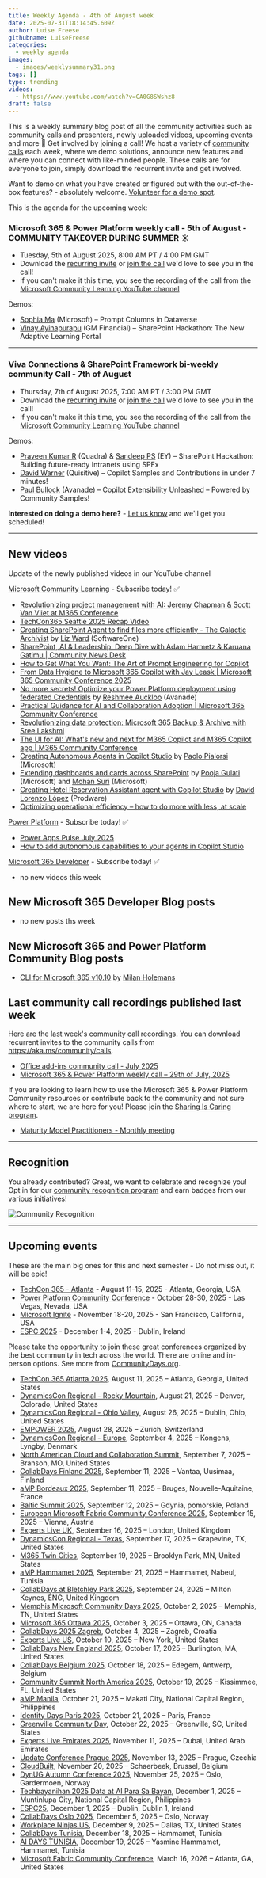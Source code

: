 ```yaml
---
title: Weekly Agenda - 4th of August week
date: 2025-07-31T18:14:45.609Z
author: Luise Freese
githubname: LuiseFreese
categories:
  - weekly agenda
images:
  - images/weeklysummary31.png
tags: []
type: trending
videos:
  - https://www.youtube.com/watch?v=CA0G8SWshz8
draft: false
---
```


This is a weekly summary blog post of all the community activities such as community calls and presenters, newly uploaded videos, upcoming events and more 🚀
Get involved by joining a call! We host a variety of [community calls](https://aka.ms/community/calls) each week, where we demo solutions, announce new features and where you can connect with like-minded people. These calls are for everyone to join, simply download the recurrent invite and get involved. 

Want to demo on what you have created or figured out with the out-of-the-box features? - absolutely welcome. [Volunteer for a demo spot](https://aka.ms/community/request/demo).

This is the agenda for the upcoming week:

### Microsoft 365 & Power Platform weekly call - 5th of August - COMMUNITY TAKEOVER DURING SUMMER ☀️

* Tuesday, 5th of August 2025, 8:00 AM PT / 4:00 PM GMT
* Download the [recurring invite](https://aka.ms/m365-dev-call) or [join the call](https://aka.ms/m365-dev-call-join) we'd love to see you in the call!
* If you can't make it this time, you see the recording of the call from the [Microsoft Community Learning YouTube channel](https://www.youtube.com/playlist?list=PLR9nK3mnD-OUQOW86tT5dkCRQAVGY7DlH)

Demos: 
* [Sophia Ma](https://www.linkedin.com/in/ma-sophia/) (Microsoft) – Prompt Columns in Dataverse
* [Vinay Ayinapurapu](https://www.linkedin.com/in/vinay-deep-ayinapurapu-8a301937/) (GM Financial) – SharePoint Hackathon: The New Adaptive Learning Portal


---

### Viva Connections & SharePoint Framework bi-weekly community Call - 7th of August

* Thursday, 7th of August 2025, 7:00 AM PT / 3:00 PM GMT
* Download the [recurring invite](https://aka.ms/spdev-spfx-call) or [join the call](https://aka.ms/spdev-spfx-call-join) we'd love to see you in the call!
* If you can't make it this time, you see the recording of the call from the [Microsoft Community Learning YouTube channel](https://www.youtube.com/watch?v=gAqUr9wa2_0&list=PLR9nK3mnD-OURfm5Ypu-wK52cxBv_gXCA)

Demos:

* [Praveen Kumar R](https://www.linkedin.com/in/praveen-kumar-r-789463190/) (Quadra) & [Sandeep PS](https://www.linkedin.com/in/sandeepps1299/) (EY) – SharePoint 	Hackathon: Building future-ready Intranets using SPFx
* [David Warner](https://www.linkedin.com/in/davidwarnerii/) (Quisitive) – Copilot Samples and Contributions in under 7 minutes!
* [Paul Bullock](https://www.linkedin.com/in/pkbullock/) (Avanade) – Copilot Extensibility Unleashed – Powered by Community Samples!

**Interested on doing a demo here?** - [Let us know](https://aka.ms/community/request/demo) and we'll get you scheduled!

---

## New videos 

Update of the newly published videos in our YouTube channel 


[Microsoft Community Learning](https://www.youtube.com/@MicrosoftCommunityLearning) - Subscribe today! ✅

* [Revolutionizing project management with AI: Jeremy Chapman & Scott Van Vliet at M365 Conference](https://www.youtube.com/watch?v=6lVu3eyhdEs)
* [TechCon365 Seattle 2025 Recap Video](https://www.youtube.com/watch?v=HcyQk53S5u8&pp=0gcJCccJAYcqIYzv)
* [Creating SharePoint Agent to find files more efficiently - The Galactic Archivist](https://www.youtube.com/watch?v=d4j3iN1wNf8) by [Liz Ward​](https://www.linkedin.com/in/lizzward/) (SoftwareOne)
* [SharePoint, AI & Leadership: Deep Dive with Adam Harmetz & Karuana Gatimu | Community News Desk](https://www.youtube.com/watch?v=Jgv_m2a_CXw)
* [How to Get What You Want: The Art of Prompt Engineering for Copilot](https://www.youtube.com/watch?v=3wNuDbqJnF4&pp=0gcJCccJAYcqIYzv)
* [From Data Hygiene to Microsoft 365 Copilot with Jay Leask | Microsoft 365 Community Conference 2025](https://www.youtube.com/watch?v=6tSbUiTGC2o)
* [No more secrets! Optimize your Power Platform deployment using federated Credentials](https://www.youtube.com/watch?v=SYDONAhy1m8) by [Reshmee Auckloo​](https://www.linkedin.com/in/reshmee-auckloo-98a23619/) (Avanade)
* [Practical Guidance for AI and Collaboration Adoption | Microsoft 365 Community Conference](https://www.youtube.com/watch?v=RSXZAAx-w2s)
* [Revolutionizing data protection: Microsoft 365 Backup & Archive with Sree Lakshmi](https://www.youtube.com/watch?v=-XZ_enQtR7Y)
* [The UI for AI: What's new and next for M365 Copilot and M365 Copilot app | M365 Community Conference](https://www.youtube.com/watch?v=YYZvW6_PAuE)
* [Creating Autonomous Agents in Copilot Studio](https://www.youtube.com/watch?v=TPwJWZjLrDo) by [Paolo Pialorsi](https://www.linkedin.com/in/paolopialorsi/) (Microsoft)
* [Extending dashboards and cards across SharePoint](https://www.youtube.com/watch?v=VK6op4Zgm3c) by [Pooja Gulati](https://www.linkedin.com/in/pooja/) (Microsoft) and [Mohan Suri](https://www.linkedin.com/in/mohansuri/) (Microsoft)
* [Creating Hotel Reservation Assistant​ agent with Copilot Studio](https://www.youtube.com/watch?v=wfpaEUG78Ys) by [David Lorenzo López​](https://www.linkedin.com/in/davidlorenzolopez/) (Prodware)
* [Optimizing operational efficiency – how to do more with less, at scale](https://www.youtube.com/watch?v=_JQ2yxvKiNU)

[Power Platform](https://www.youtube.com/@mspowerplatform) - Subscribe today! ✅

* [Power Apps Pulse July 2025](https://www.youtube.com/watch?v=C_i1_IDm7Kg)
* [How to add autonomous capabilities to your agents in Copilot Studio](https://www.youtube.com/watch?v=YoYOS_Ki1Os)

[Microsoft 365 Developer](https://www.youtube.com/@Microsoft365Developer) - Subscribe today! ✅

* no new videos this week

## New Microsoft 365 Developer Blog posts

* no new posts ths week

## New Microsoft 365 and Power Platform Community Blog posts

* [CLI for Microsoft 365 v10.10](https://pnp.github.io/blog/cli-for-microsoft-365/cli-for-microsoft-365-v10-10/) by [Milan Holemans](https://github.com/milanholemans/)

## Last community call recordings published last week

Here are the last week's community call recordings. You can download recurrent invites to the community calls from https://aka.ms/community/calls.

* [Office add-ins community call - July 2025](https://www.youtube.com/watch?v=RFrOqBYDUIg)
* [Microsoft 365 & Power Platform weekly call – 29th of July, 2025](https://www.youtube.com/watch?v=gcKfWYvLbSc)


If you are looking to learn how to use the Microsoft 365 & Power Platform Community resources or contribute back to the community and not sure where to start, we are here for you! Please join the [Sharing Is Caring program](https://pnp.github.io/sharing-is-caring/).

* [Maturity Model Practitioners - Monthly meeting](https://aka.ms/mm4m365/invite)

---

## Recognition

You already contributed? Great, we want to celebrate and recognize you! Opt in for our [community recognition program](https://pnp.github.io/recognitionprogram/) and earn badges from our various initiatives! 

![Community Recognition](../images/community-recognition-2025.png)

---

## Upcoming events

These are the main big ones for this and next semester - Do not miss out, it will be epic!


* [TechCon 365 - Atlanta](https://techcon365.com/Atlanta/) - August 11-15, 2025 - Atlanta, Georgia, USA
* [Power Platform Community Conference](https://powerplatformconf.com/) - October 28-30, 2025 - Las Vegas, Nevada, USA
* [Microsoft Ignite](https://ignite.microsoft.com/) - November 18-20, 2025 - San Francisco, California, USA
* [ESPC 2025](https://www.sharepointeurope.com/) - December 1-4, 2025 - Dublin, Ireland

Please take the opportunity to join these great conferences organized by the best community in tech across the world. There are online and in-person options. See more from [CommunityDays.org](https://www.communitydays.org/).
 
 
* [TechCon 365 Atlanta 2025](https://www.communitydays.org/event/2025-08-11/techcon-365-atlanta-2025), August 11, 2025 – Atlanta, Georgia, United States
* [DynamicsCon Regional - Rocky Mountain](https://www.communitydays.org/event/2025-08-21/dynamicscon-regional-rocky-mountain), August 21, 2025 – Denver, Colorado, United States
* [DynamicsCon Regional - Ohio Valley](https://www.communitydays.org/event/2025-08-26/dynamicscon-regional-ohio-valley), August 26, 2025 – Dublin, Ohio, United States
* [EMPOWER 2025](https://www.communitydays.org/event/2025-08-28/empower-2025), August 28, 2025 – Zurich, Switzerland
* [DynamicsCon Regional - Europe](https://www.communitydays.org/event/2025-09-04/dynamicscon-regional-europe), September 4, 2025 – Kongens, Lyngby, Denmark
* [North American Cloud and Collaboration Summit](https://www.communitydays.org/event/2025-09-07/north-american-cloud-and-collaboration-summit), September 7, 2025 – Branson, MO, United States
* [CollabDays Finland 2025](https://www.communitydays.org/event/2025-09-11/collabdays-finland-2025), September 11, 2025 – Vantaa, Uusimaa, Finland
* [aMP Bordeaux 2025](https://www.communitydays.org/event/2025-09-11/amp-bordeaux-2025), September 11, 2025 – Bruges, Nouvelle-Aquitaine, France
* [Baltic Summit 2025](https://www.communitydays.org/event/2025-09-12/baltic-summit-2025), September 12, 2025 – Gdynia, pomorskie, Poland
* [European Microsoft Fabric Community Conference 2025](https://www.communitydays.org/event/2025-09-15/european-microsoft-fabric-community-conference-2025), September 15, 2025 – Vienna, Austria
* [Experts Live UK](https://www.communitydays.org/event/2025-09-16/experts-live-uk), September 16, 2025 – London, United Kingdom
* [DynamicsCon Regional - Texas](https://www.communitydays.org/event/2025-09-17/dynamicscon-regional-texas), September 17, 2025 – Grapevine, TX, United States
* [M365 Twin Cities](https://www.communitydays.org/event/2025-09-19/m365-twin-cities), September 19, 2025 – Brooklyn Park, MN, United States
* [aMP Hammamet 2025](https://www.communitydays.org/event/2025-09-21/amp-hammamet-2025), September 21, 2025 – Hammamet, Nabeul, Tunisia
* [CollabDays at Bletchley Park 2025](https://www.communitydays.org/event/2025-09-24/collabdays-at-bletchley-park-2025), September 24, 2025 – Milton Keynes, ENG, United Kingdom
* [Memphis Microsoft Community Days 2025](https://www.communitydays.org/event/2025-10-02/memphis-microsoft-community-days-2025), October 2, 2025 – Memphis, TN, United States
* [Microsoft 365 Ottawa 2025](https://www.communitydays.org/event/2025-10-03/microsoft-365-ottawa-2025), October 3, 2025 – Ottawa, ON, Canada
* [CollabDays 2025 Zagreb](https://www.communitydays.org/event/2025-10-04/collabdays-2025-zagreb), October 4, 2025 – Zagreb, Croatia
* [Experts Live US](https://www.communitydays.org/event/2025-10-10/experts-live-us), October 10, 2025 – New York, United States
* [CollabDays New England 2025](https://www.communitydays.org/event/2025-10-17/collabdays-new-england-2025), October 17, 2025 – Burlington, MA, United States
* [CollabDays Belgium 2025](https://www.communitydays.org/event/2025-10-18/collabdays-belgium-2025), October 18, 2025 – Edegem, Antwerp, Belgium
* [Community Summit North America 2025](https://www.communitydays.org/event/2025-10-19/community-summit-north-america-2025), October 19, 2025 – Kissimmee, FL, United States
* [aMP Manila](https://www.communitydays.org/event/2025-10-21/amp-manila), October 21, 2025 – Makati City, National Capital Region, Philippines
* [Identity Days Paris 2025](https://www.communitydays.org/event/2025-10-21/identity-days-paris-2025), October 21, 2025 – Paris, France
* [Greenville Community Day](https://www.communitydays.org/event/2025-10-22/greenville-community-day), October 22, 2025 – Greenville, SC, United States
* [Experts Live Emirates 2025](https://www.communitydays.org/event/2025-11-11/experts-live-emirates-2025), November 11, 2025 – Dubai, United Arab Emirates
* [Update Conference Prague 2025](https://www.communitydays.org/event/2025-11-13/update-conference-prague-2025), November 13, 2025 – Prague, Czechia
* [CloudBuilt](https://www.communitydays.org/event/2025-11-20/cloudbuilt), November 20, 2025 – Schaerbeek, Brussel, Belgium
* [DynUG Autumn Conference 2025](https://www.communitydays.org/event/2025-11-25/dynug-autumn-conference-2025), November 25, 2025 – Oslo, Gardermoen, Norway
* [Techbayanihan 2025 Data at AI Para Sa Bayan](https://www.communitydays.org/event/2025-12-01/techbayanihan-2025-data-at-ai-para-sa-bayan), December 1, 2025 – Muntinlupa City, National Capital Region, Philippines
* [ESPC25](https://www.communitydays.org/event/2025-12-01/espc25), December 1, 2025 – Dublin, Dublin 1, Ireland
* [CollabDays Oslo 2025](https://www.communitydays.org/event/2025-12-05/collabdays-oslo-2025), December 5, 2025 – Oslo, Norway
* [Workplace Ninjas US](https://www.communitydays.org/event/2025-12-09/workplace-ninjas-us), December 9, 2025 – Dallas, TX, United States
* [CollabDays Tunisia](https://www.communitydays.org/event/2025-12-18/collabdays-tunisia), December 18, 2025 – Hammamet, Tunisia
* [AI DAYS TUNISIA](https://www.communitydays.org/event/2025-12-19/ai-days-tunisia), December 19, 2025 – Yasmine Hammamet, Hammamet, Tunisia
* [Microsoft Fabric Community Conference](https://www.communitydays.org/event/2026-03-16/microsoft-fabric-community-conference), March 16, 2026 – Atlanta, GA, United States
